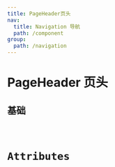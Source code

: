 ```yaml
---
title: PageHeader页头
nav:
  title: Navigation 导航
  path: /component
group:
  path: /navigation
---
```


# PageHeader 页头

## 基础

<code src="./demo/index1.tsx" />

# Attributes

<API hideTitle>

